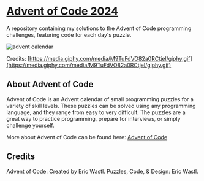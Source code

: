 # [Advent of Code 2024](https://adventofcode.com/2024/about)

A repository containing my solutions to the Advent of Code programming challenges, featuring code for each day's puzzle.

![advent calendar](https://media.giphy.com/media/M9TuFdVO82a0RCtjel/giphy.gif)

Credits: [https://media.giphy.com/media/M9TuFdVO82a0RCtjel/giphy.gif](https://media.giphy.com/media/M9TuFdVO82a0RCtjel/giphy.gif)

## About Advent of Code

Advent of Code is an Advent calendar of small programming puzzles for a variety of skill levels. These puzzles can be solved using any programming language, and they range from easy to very difficult. The puzzles are a great way to practice programming, prepare for interviews, or simply challenge yourself.

More about Advent of Code can be found here: [Advent of Code](https://adventofcode.com/)


## Credits
Advent of Code: Created by Eric Wastl.
Puzzles, Code, & Design: Eric Wastl.